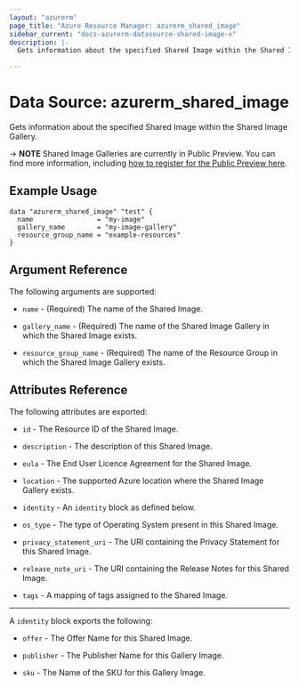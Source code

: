 ```yaml
---
layout: "azurerm"
page_title: "Azure Resource Manager: azurerm_shared_image"
sidebar_current: "docs-azurerm-datasource-shared-image-x"
description: |-
  Gets information about the specified Shared Image within the Shared Image Gallery.

---
```


# Data Source: azurerm_shared_image

Gets information about the specified Shared Image within the Shared Image Gallery.

-> **NOTE** Shared Image Galleries are currently in Public Preview. You can find more information, including [how to register for the Public Preview here](https://azure.microsoft.com/en-gb/blog/announcing-the-public-preview-of-shared-image-gallery/).

## Example Usage

```hcl
data "azurerm_shared_image" "test" {
  name                = "my-image"
  gallery_name        = "my-image-gallery"
  resource_group_name = "example-resources"
}
```

## Argument Reference

The following arguments are supported:

* `name` - (Required) The name of the Shared Image.

* `gallery_name` - (Required) The name of the Shared Image Gallery in which the Shared Image exists.

* `resource_group_name` - (Required) The name of the Resource Group in which the Shared Image Gallery exists.

## Attributes Reference

The following attributes are exported:

* `id` - The Resource ID of the Shared Image.

* `description` - The description of this Shared Image.

* `eula` - The End User Licence Agreement for the Shared Image.

* `location` - The supported Azure location where the Shared Image Gallery exists.

* `identity` - An `identity` block as defined below.

* `os_type` - The type of Operating System present in this Shared Image.

* `privacy_statement_uri` - The URI containing the Privacy Statement for this Shared Image.

* `release_note_uri` - The URI containing the Release Notes for this Shared Image.

* `tags` - A mapping of tags assigned to the Shared Image.

---

A `identity` block exports the following:

* `offer` - The Offer Name for this Shared Image.

* `publisher` - The Publisher Name for this Gallery Image.

* `sku` - The Name of the SKU for this Gallery Image.
